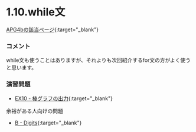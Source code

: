 1.10.while文
===========

[APG4bの該当ページ](https://atcoder.jp/contests/APG4b/tasks/APG4b_k){:target="_blank"}

### コメント

while文も使うことはありますが、それよりも次回紹介するfor文の方がよく使うと思います。

### 演習問題

- [EX10 - 棒グラフの出力](https://atcoder.jp/contests/APG4b/tasks/APG4b_cm){:target="_blank"}

余裕がある人向けの問題

- [B - Digits](https://atcoder.jp/contests/abc156/tasks/abc156_b){:target="_blank"}
